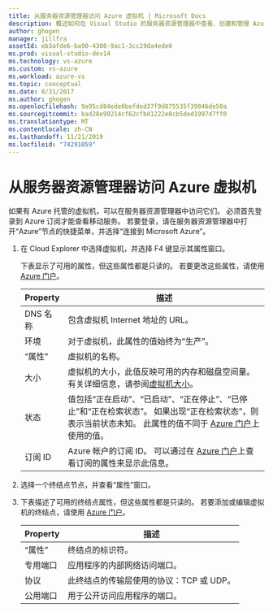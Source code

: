 ```yaml
---
title: 从服务器资源管理器访问 Azure 虚拟机 | Microsoft Docs
description: 概述如何在 Visual Studio 的服务器资源管理器中查看、创建和管理 Azure 虚拟机 (VM)。
author: ghogen
manager: jillfra
assetId: eb3afde6-ba90-4308-9ac1-3cc29da4ede0
ms.prod: visual-studio-dev14
ms.technology: vs-azure
ms.custom: vs-azure
ms.workload: azure-vs
ms.topic: conceptual
ms.date: 8/31/2017
ms.author: ghogen
ms.openlocfilehash: 9a95cd84ede6befded37f9d875535f39846de50a
ms.sourcegitcommit: bad28e99214cf62cfbd1222e8cb5ded1997d7ff0
ms.translationtype: MT
ms.contentlocale: zh-CN
ms.lasthandoff: 11/21/2019
ms.locfileid: "74291059"
---
```

# <a name="accessing-azure-virtual-machines-from-server-explorer"></a>从服务器资源管理器访问 Azure 虚拟机

如果有 Azure 托管的虚拟机，可以在服务器资源管理器中访问它们。 必须首先登录到 Azure 订阅才能查看移动服务。 若要登录，请在服务器资源管理器中打开“Azure”节点的快捷菜单，并选择“连接到 Microsoft Azure”。

1. 在 Cloud Explorer 中选择虚拟机，并选择 F4 键显示其属性窗口。

    下表显示了可用的属性，但这些属性都是只读的。 若要更改这些属性，请使用 [Azure 门户](https://go.microsoft.com/fwlink/p/?LinkID=525040)。

   | Property | 描述 |
   | --- | --- |
   | DNS 名称 |包含虚拟机 Internet 地址的 URL。 |
   | 环境 |对于虚拟机，此属性的值始终为“生产”。 |
   | “属性” |虚拟机的名称。 |
   | 大小 |虚拟机的大小，此值反映可用的内存和磁盘空间量。 有关详细信息，请参阅[虚拟机大小](https://docs.microsoft.com/azure/cloud-services/cloud-services-sizes-specs)。 |
   | 状态 |值包括“正在启动”、“已启动”、“正在停止”、“已停止”和“正在检索状态”。 如果出现“正在检索状态”，则表示当前状态未知。 此属性的值不同于 [Azure 门户](https://go.microsoft.com/fwlink/p/?LinkID=525040)上使用的值。 |
   | 订阅 ID |Azure 帐户的订阅 ID。 可以通过在 [Azure 门户](https://go.microsoft.com/fwlink/p/?LinkID=525040)上查看订阅的属性来显示此信息。 |
2. 选择一个终结点节点，并查看“属性”窗口。
3. 下表描述了可用的终结点属性，但这些属性都是只读的。 若要添加或编辑虚拟机的终结点，请使用 [Azure 门户](https://go.microsoft.com/fwlink/p/?LinkID=525040)。 

   | Property | 描述 |
   | --- | --- |
   | “属性” |终结点的标识符。 |
   | 专用端口 |应用程序的内部网络访问端口。 |
   | 协议 |此终结点的传输层使用的协议：TCP 或 UDP。 |
   | 公用端口 |用于公开访问应用程序的端口。 |
